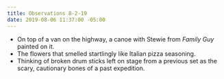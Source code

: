 ```yaml
---
title: Observations 8-2-19
date: 2019-08-06 11:37:00 -05:00
---
```


- On top of a van on the highway, a canoe with Stewie from *Family Guy* painted on it.
- The flowers that smelled startlingly like Italian pizza seasoning.
- Thinking of broken drum sticks left on stage from a previous set as the scary, cautionary bones of a past expedition.